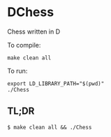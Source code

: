 DChess
======

Chess written in D

To compile:

````
make clean all
````

To run:

````
export LD_LIBRARY_PATH="$(pwd)"
./Chess
````

## TL;DR
````
$ make clean all && ./Chess
````
